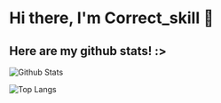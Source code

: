 # Hi there, I'm Correct_skill 👋


## Here are my github stats! :>
![Github Stats](https://github-readme-stats.vercel.app/api?username=Correct-skill&show_icons=true&count_private=true&theme=nord)

![Top Langs](https://github-readme-stats.vercel.app/api/top-langs/?username=Correct-skill&theme=nord&hide=javascript,html&show_icons=true&exclude=collab-app)

